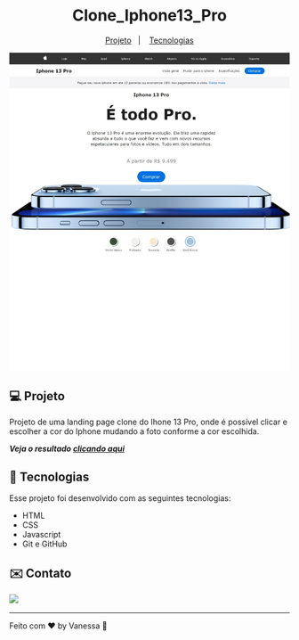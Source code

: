 <h1 align="center">Clone_Iphone13_Pro</h1>

<p align="center">
  <a href="#-projeto">Projeto</a>&nbsp;&nbsp;&nbsp;|&nbsp;&nbsp;&nbsp;
  <a href="#-tecnologias">Tecnologias</a>
  
![preview](https://github.com/Vanvilas/clone_Iphone13_Pro/blob/main/Captura%20da%20Web_19-9-2023_163327_.jpeg)

## 💻 Projeto
Projeto de uma landing page clone do Ihone 13 Pro, onde é possível clicar e escolher a cor do Iphone mudando a foto conforme a cor escolhida.

_**Veja o resultado [clicando aqui]()**_

## 🚀 Tecnologias
Esse projeto foi desenvolvido com as seguintes tecnologias:

- HTML<br>
- CSS<br>
- Javascript
- Git e GitHub

## ✉️ Contato

  
  <a href = "https://www.linkedin.com/in/vanessa-vilas-boas/"><img src="https://img.shields.io/badge/LinkedIn-0077B5?style=for-the-badge&logo=linkedin&logoColor=white" target="_blank"></a>
  

  ---
  Feito com ♥ by Vanessa :wave:
